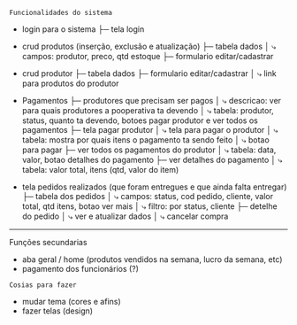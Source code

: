 `Funcionalidades do sistema`
- login para o sistema
├─ tela login

- crud produtos (inserção, exclusão e atualização)
├─ tabela dados
│   ⤷ campos: produtor, preco, qtd estoque
├─ formulario editar/cadastrar

- crud produtor
├─ tabela dados
├─ formulario editar/cadastrar
│   ⤷ link para produtos do produtor

- Pagamentos
├─ produtores que precisam ser pagos
│   ⤷ descricao: ver para quais produtores a pooperativa ta devendo
│   ⤷ tabela: produtor, status, quanto ta devendo, botoes pagar produtor e ver todos os pagamentos
├─ tela pagar produtor
│   ⤷ tela para pagar o produtor
│   ⤷ tabela: mostra por quais itens o pagamento ta sendo feito
│   ⤷ botao para pagar
├─ ver todos os pagamentos do produtor
│   ⤷ tabela: data, valor, botao detalhes do pagamento
├─ ver detalhes do pagamento
│   ⤷ tabela: valor total, itens (qtd, valor do item)

- tela pedidos realizados (que foram entregues e que ainda falta entregar)
├─ tabela dos pedidos
│   ⤷ campos: status, cod pedido, cliente, valor total, qtd itens, botao ver mais
│   ⤷ filtro: por status, cliente
├─ detelhe do pedido
│   ⤷ ver e atualizar dados
│   ⤷ cancelar compra



---------------------------------------------------------------------------------
Funções secundarias
- aba geral / home (produtos vendidos na semana, lucro da semana, etc)
- pagamento dos funcionários (?)

`Cosias para fazer `
- mudar tema (cores e afins)
- fazer telas (design)








